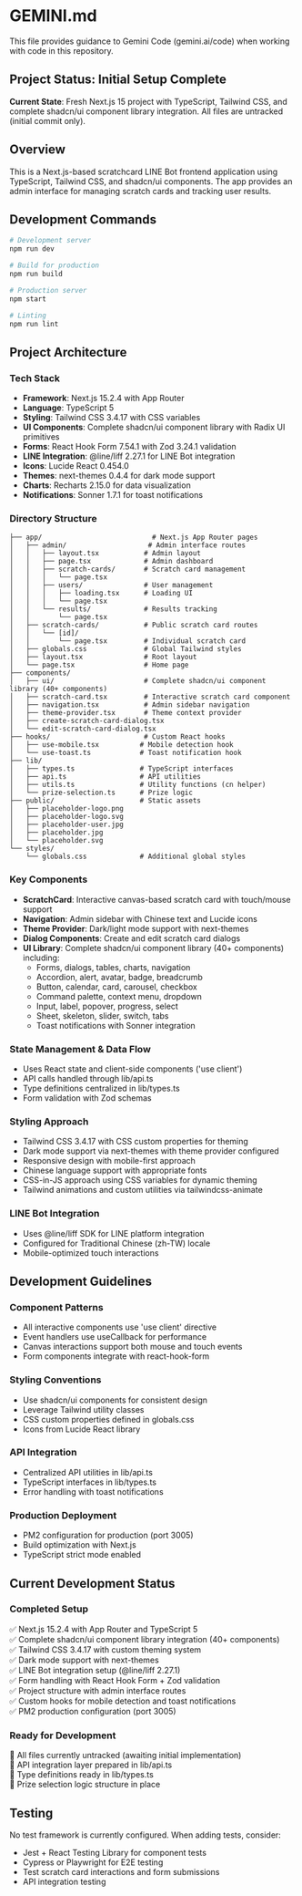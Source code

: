 # GEMINI.md

This file provides guidance to Gemini Code (gemini.ai/code) when working with code in this repository.

## Project Status: Initial Setup Complete

**Current State**: Fresh Next.js 15 project with TypeScript, Tailwind CSS, and complete shadcn/ui component library integration. All files are untracked (initial commit only).

## Overview

This is a Next.js-based scratchcard LINE Bot frontend application using TypeScript, Tailwind CSS, and shadcn/ui components. The app provides an admin interface for managing scratch cards and tracking user results.

## Development Commands

```bash
# Development server
npm run dev

# Build for production
npm run build

# Production server
npm start

# Linting
npm run lint
```

## Project Architecture

### Tech Stack
- **Framework**: Next.js 15.2.4 with App Router
- **Language**: TypeScript 5
- **Styling**: Tailwind CSS 3.4.17 with CSS variables
- **UI Components**: Complete shadcn/ui component library with Radix UI primitives
- **Forms**: React Hook Form 7.54.1 with Zod 3.24.1 validation
- **LINE Integration**: @line/liff 2.27.1 for LINE Bot integration
- **Icons**: Lucide React 0.454.0
- **Themes**: next-themes 0.4.4 for dark mode support
- **Charts**: Recharts 2.15.0 for data visualization
- **Notifications**: Sonner 1.7.1 for toast notifications

### Directory Structure

```
├── app/                           # Next.js App Router pages
│   ├── admin/                    # Admin interface routes
│   │   ├── layout.tsx           # Admin layout
│   │   ├── page.tsx             # Admin dashboard
│   │   ├── scratch-cards/       # Scratch card management
│   │   │   └── page.tsx
│   │   ├── users/               # User management
│   │   │   ├── loading.tsx      # Loading UI
│   │   │   └── page.tsx
│   │   └── results/             # Results tracking
│   │       └── page.tsx
│   ├── scratch-cards/           # Public scratch card routes
│   │   └── [id]/
│   │       └── page.tsx         # Individual scratch card
│   ├── globals.css              # Global Tailwind styles
│   ├── layout.tsx               # Root layout
│   └── page.tsx                 # Home page
├── components/
│   ├── ui/                      # Complete shadcn/ui component library (40+ components)
│   ├── scratch-card.tsx         # Interactive scratch card component
│   ├── navigation.tsx           # Admin sidebar navigation
│   ├── theme-provider.tsx       # Theme context provider
│   ├── create-scratch-card-dialog.tsx
│   └── edit-scratch-card-dialog.tsx
├── hooks/                       # Custom React hooks
│   ├── use-mobile.tsx          # Mobile detection hook
│   └── use-toast.ts            # Toast notification hook
├── lib/
│   ├── types.ts                # TypeScript interfaces
│   ├── api.ts                  # API utilities
│   ├── utils.ts                # Utility functions (cn helper)
│   └── prize-selection.ts      # Prize logic
├── public/                     # Static assets
│   ├── placeholder-logo.png
│   ├── placeholder-logo.svg
│   ├── placeholder-user.jpg
│   ├── placeholder.jpg
│   └── placeholder.svg
└── styles/
    └── globals.css             # Additional global styles
```

### Key Components

- **ScratchCard**: Interactive canvas-based scratch card with touch/mouse support
- **Navigation**: Admin sidebar with Chinese text and Lucide icons  
- **Theme Provider**: Dark/light mode support with next-themes
- **Dialog Components**: Create and edit scratch card dialogs
- **UI Library**: Complete shadcn/ui component library (40+ components) including:
  - Forms, dialogs, tables, charts, navigation
  - Accordion, alert, avatar, badge, breadcrumb
  - Button, calendar, card, carousel, checkbox
  - Command palette, context menu, dropdown
  - Input, label, popover, progress, select
  - Sheet, skeleton, slider, switch, tabs
  - Toast notifications with Sonner integration

### State Management & Data Flow

- Uses React state and client-side components ('use client')
- API calls handled through lib/api.ts
- Type definitions centralized in lib/types.ts
- Form validation with Zod schemas

### Styling Approach

- Tailwind CSS 3.4.17 with CSS custom properties for theming
- Dark mode support via next-themes with theme provider configured
- Responsive design with mobile-first approach
- Chinese language support with appropriate fonts
- CSS-in-JS approach using CSS variables for dynamic theming
- Tailwind animations and custom utilities via tailwindcss-animate

### LINE Bot Integration

- Uses @line/liff SDK for LINE platform integration
- Configured for Traditional Chinese (zh-TW) locale
- Mobile-optimized touch interactions

## Development Guidelines

### Component Patterns
- All interactive components use 'use client' directive
- Event handlers use useCallback for performance
- Canvas interactions support both mouse and touch events
- Form components integrate with react-hook-form

### Styling Conventions
- Use shadcn/ui components for consistent design
- Leverage Tailwind utility classes
- CSS custom properties defined in globals.css
- Icons from Lucide React library

### API Integration
- Centralized API utilities in lib/api.ts
- TypeScript interfaces in lib/types.ts
- Error handling with toast notifications

### Production Deployment
- PM2 configuration for production (port 3005)
- Build optimization with Next.js
- TypeScript strict mode enabled

## Current Development Status

### Completed Setup
✅ Next.js 15.2.4 with App Router and TypeScript 5  
✅ Complete shadcn/ui component library integration (40+ components)  
✅ Tailwind CSS 3.4.17 with custom theming system  
✅ Dark mode support with next-themes  
✅ LINE Bot integration setup (@line/liff 2.27.1)  
✅ Form handling with React Hook Form + Zod validation  
✅ Project structure with admin interface routes  
✅ Custom hooks for mobile detection and toast notifications  
✅ PM2 production configuration (port 3005)  

### Ready for Development
🔄 All files currently untracked (awaiting initial implementation)  
🔄 API integration layer prepared in lib/api.ts  
🔄 Type definitions ready in lib/types.ts  
🔄 Prize selection logic structure in place  

## Testing

No test framework is currently configured. When adding tests, consider:
- Jest + React Testing Library for component tests
- Cypress or Playwright for E2E testing  
- Test scratch card interactions and form submissions
- API integration testing